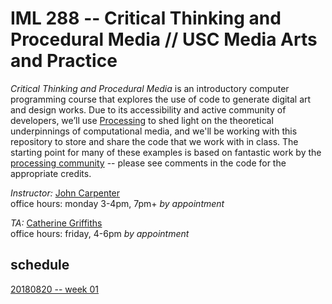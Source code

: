 # IML 288 -- Critical Thinking and Procedural Media // USC Media Arts and Practice  
_Critical Thinking and Procedural Media_ is an introductory computer programming course that explores the use of code to generate digital art and design works.  Due to its accessibility and active community of developers, we’ll use [Processing](http://processing.org/download/) to shed light on the theoretical underpinnings of computational media, and we'll be working with this repository to store and share the code that we work with in class. The starting point for many of these examples is based on fantastic work by the [processing community](https://discourse.processing.org/) -- please see comments in the code for the appropriate credits.

*Instructor:* [John Carpenter](http://johnbcarpenter.com)  
office hours: monday 3-4pm, 7pm+ _by appointment_  

*TA:* [Catherine Griffiths](http://isohale.com)  
office hours: friday, 4-6pm _by appointment_  

## schedule
[20180820 -- week 01](https://github.com/johnbcarpenter/USC_IML288/tree/master/WEEK01.md) 

